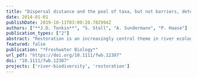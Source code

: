 ```yaml
---
title: "Dispersal distance and the pool of taxa, but not barriers, determine the colonisation of restored river reaches by benthic invertebrates"
date: 2014-01-01
publishDate: 2019-10-11T03:00:20.782994Z
authors: ["**J.D. Tonkin**", "S. Stoll", "A. Sundermann", "P. Haase"]
publication_types: ["2"]
abstract: "Restoration is an increasingly central theme in river ecology. Recent studies have highlighted the importance of the species pool in the surrounding river network for determining colonisation of restored river reaches by both invertebrates and fish. Using a comprehensive data set of 21 river restoration sites and 292 sites in the immediate surroundings, we tested the influence of distance to nearest colonist source on invertebrate colonisation based on a comparison of river network distances and Euclidean distances, expecting river network distances would better align with colonisation rates. We then assessed the importance of dispersal distance in relation to several other parameters, such as the number and intensity of barriers along the river network, surrounding taxon pool occupancy rate, physical characteristics of the restored sites and restoration techniques used in determining colonisation of commonly occurring benthic invertebrates. We hypothesised that (i) distance would be critical, with colonisation of restored sites declining with increasing distance; (ii) barriers between these sites would be a minor, but taxon-specific, influence on the colonisation; and (iii) the higher the regional pool occupancy rate of a certain taxon, the higher its probability of presence at a restored site. Overall, taxon pool occupancy rate was the most important driver of colonisation likelihood, followed by distance to nearest source, with the first kilometre particularly important. The effect of barriers was minor but significant, and taxon identity had no effect on the predictive ability of the model. Factors associated with the restoration projects such as techniques used and physical characteristics had minor influences, being completely outweighed by taxon pool and dispersal-related factors. To gauge the likelihood of successful outcomes of habitat restoration projects, we suggest it is important to assess regional taxon pools and ensure distances between healthy populations are minimised. These results clearly emphasise the importance of spatial planning for restoration projects."
featured: false
publication: "*Freshwater Biology*"
url_pdf: "https://doi.org/10.1111/fwb.12387"
doi: "10.1111/fwb.12387"
projects: ['river-biodiversity', 'restoration']
---
```


